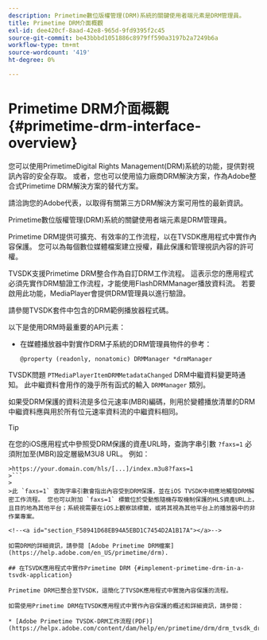 ```yaml
---
description: Primetime數位版權管理(DRM)系統的關鍵使用者端元素是DRM管理員。
title: Primetime DRM介面概觀
exl-id: dee420cf-8aad-42e8-965d-9fd9395f2c45
source-git-commit: be43bbbd1051886c8979ff590a3197b2a7249b6a
workflow-type: tm+mt
source-wordcount: '419'
ht-degree: 0%

---
```


# Primetime DRM介面概觀 {#primetime-drm-interface-overview}

您可以使用PrimetimeDigital Rights Management(DRM)系統的功能，提供對視訊內容的安全存取。 或者，您也可以使用協力廠商DRM解決方案，作為Adobe整合式Primetime DRM解決方案的替代方案。

請洽詢您的Adobe代表，以取得有關第三方DRM解決方案可用性的最新資訊。

Primetime數位版權管理(DRM)系統的關鍵使用者端元素是DRM管理員。

<!--<a id="section_4DD54E085AB345FE9BE00865E56B28DB"></a>-->

Primetime DRM提供可擴充、有效率的工作流程，以在TVSDK應用程式中實作內容保護。 您可以為每個數位媒體檔案建立授權，藉此保護和管理視訊內容的許可權。

TVSDK支援Primetime DRM整合作為自訂DRM工作流程。 這表示您的應用程式必須先實作DRM驗證工作流程，才能使用FlashDRMManager播放資料流。 若要啟用此功能，MediaPlayer會提供DRM管理員以進行驗證。

請參閱TVSDK套件中包含的DRM範例播放器程式碼。

以下是使用DRM時最重要的API元素：

* 在媒體播放器中對實作DRM子系統的DRM管理員物件的參考：

   ```
   @property (readonly, nonatomic) DRMManager *drmManager
   ```

<!--<a id="section_F986DB1EDD6F44CD8E57419CCA0921E8"></a>-->

TVSDK問題 `PTMediaPlayerItemDRMMetadataChanged` DRM中繼資料變更時通知。 此中繼資料會用作的幾乎所有函式的輸入 `DRMManager` 類別。

<!--<a id="section_223DCF63BAB6438792A85352A79044CC"></a>-->

如果受DRM保護的資料流是多位元速率(MBR)編碼，則用於變體播放清單的DRM中繼資料應與用於所有位元速率資料流的中繼資料相同。

>[!TIP]
>
>在您的iOS應用程式中參照受DRM保護的資產URL時，查詢字串引數 `?faxs=1` 必須附加至(MBR)設定層級M3U8 URL。 例如：
>
>
```
>https://your.domain.com/hls/[...]/index.m3u8?faxs=1
>```
>
>此 `faxs=1` 查詢字串引數會指出內容受到DRM保護，並在iOS TVSDK中相應地觸發DRM解密工作流程。 您也可以附加 `faxs=1` 標籤位於受動態隨機存取機制保護的HLS資產URL上，且目的地為其他平台；系統視需要在iOS上觀察該標籤，或將其視為其他平台上的播放器中的非作業專案。

<!--<a id="section_F58941D68EB94A5EBD1C7454D2A1B17A"></a>-->

如需DRM的詳細資訊，請參閱 [Adobe Primetime DRM檔案](https://help.adobe.com/en_US/primetime/drm).

## 在TSVDK應用程式中實作Primetime DRM {#implement-primetime-drm-in-a-tsvdk-application}

Primetime DRM已整合至TVSDK，這簡化了TVSDK應用程式中實施內容保護的流程。

如需使用Primetime DRM在TVSDK應用程式中實作內容保護的概述和詳細資訊，請參閱：

* [Adobe Primetime TVSDK-DRM工作流程(PDF)](https://helpx.adobe.com/content/dam/help/en/primetime/drm/drm_tvsdk_drm_workflow.pdf)
